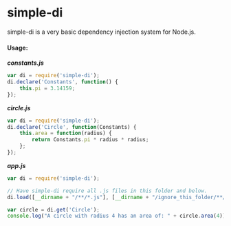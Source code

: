 # simple-di

simple-di is a very basic dependency injection system for Node.js.

#### Usage:

***constants.js***
```javascript
var di = require('simple-di');
di.declare('Constants', function() {
    this.pi = 3.14159;
});
```

***circle.js***
```javascript
var di = require('simple-di');
di.declare('Circle', function(Constants) {
    this.area = function(radius) {
        return Constants.pi * radius * radius;
    };
});
```

***app.js***
```javascript
var di = require('simple-di');

// Have simple-di require all .js files in this folder and below.
di.load([__dirname + "/**/*.js"], [__dirname + "/ignore_this_folder/**/*.js"]);

var circle = di.get('Circle');
console.log("A circle with radius 4 has an area of: " + circle.area(4));
```
